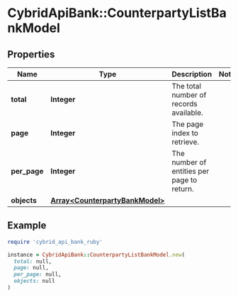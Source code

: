 # CybridApiBank::CounterpartyListBankModel

## Properties

| Name | Type | Description | Notes |
| ---- | ---- | ----------- | ----- |
| **total** | **Integer** | The total number of records available. |  |
| **page** | **Integer** | The page index to retrieve. |  |
| **per_page** | **Integer** | The number of entities per page to return. |  |
| **objects** | [**Array&lt;CounterpartyBankModel&gt;**](CounterpartyBankModel.md) |  |  |

## Example

```ruby
require 'cybrid_api_bank_ruby'

instance = CybridApiBank::CounterpartyListBankModel.new(
  total: null,
  page: null,
  per_page: null,
  objects: null
)
```

